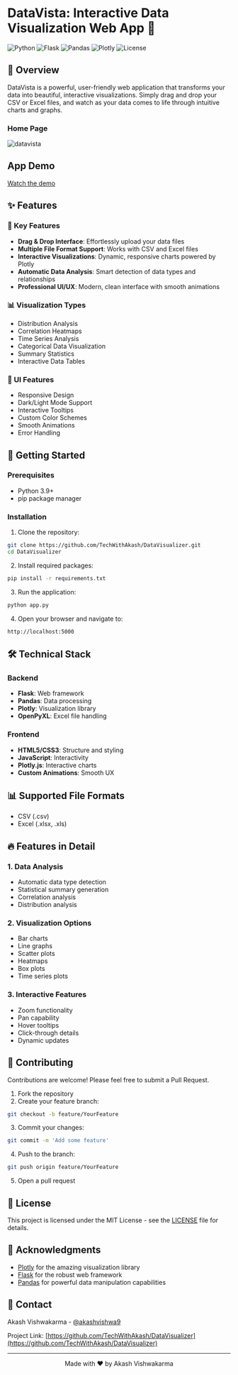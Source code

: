 # DataVista: Interactive Data Visualization Web App 🚀

![Python](https://img.shields.io/badge/python-v3.9+-blue.svg)
![Flask](https://img.shields.io/badge/flask-v2.0.1-blue.svg)
![Pandas](https://img.shields.io/badge/pandas-v2.0.0-blue.svg)
![Plotly](https://img.shields.io/badge/plotly-v5.3.1-blue.svg)
![License](https://img.shields.io/badge/license-MIT-blue.svg)

## 🌟 Overview

DataVista is a powerful, user-friendly web application that transforms your data into beautiful, interactive visualizations. Simply drag and drop your CSV or Excel files, and watch as your data comes to life through intuitive charts and graphs.

### Home Page
![datavista](https://github.com/user-attachments/assets/c6d90f77-4be8-4520-b3a4-9b30eb4715a2)

## App Demo

[Watch the demo](https://github.com/user-attachments/assets/72cf782a-4ace-460e-a535-431a004f2aeb)

## ✨ Features

### 🎯 Key Features
- **Drag & Drop Interface**: Effortlessly upload your data files
- **Multiple File Format Support**: Works with CSV and Excel files
- **Interactive Visualizations**: Dynamic, responsive charts powered by Plotly
- **Automatic Data Analysis**: Smart detection of data types and relationships
- **Professional UI/UX**: Modern, clean interface with smooth animations

### 📊 Visualization Types
- Distribution Analysis
- Correlation Heatmaps
- Time Series Analysis
- Categorical Data Visualization
- Summary Statistics
- Interactive Data Tables

### 🎨 UI Features
- Responsive Design
- Dark/Light Mode Support
- Interactive Tooltips
- Custom Color Schemes
- Smooth Animations
- Error Handling

## 🚀 Getting Started

### Prerequisites
- Python 3.9+
- pip package manager

### Installation

1. Clone the repository:
```bash
git clone https://github.com/TechWithAkash/DataVisualizer.git
cd DataVisualizer
```

2. Install required packages:
```bash
pip install -r requirements.txt
```

3. Run the application:
```bash
python app.py
```

4. Open your browser and navigate to:
```
http://localhost:5000
```

## 🛠️ Technical Stack

### Backend
- **Flask**: Web framework
- **Pandas**: Data processing
- **Plotly**: Visualization library
- **OpenPyXL**: Excel file handling

### Frontend
- **HTML5/CSS3**: Structure and styling
- **JavaScript**: Interactivity
- **Plotly.js**: Interactive charts
- **Custom Animations**: Smooth UX

## 📊 Supported File Formats

- CSV (.csv)
- Excel (.xlsx, .xls)

## 🔥 Features in Detail

### 1. Data Analysis
- Automatic data type detection
- Statistical summary generation
- Correlation analysis
- Distribution analysis

### 2. Visualization Options
- Bar charts
- Line graphs
- Scatter plots
- Heatmaps
- Box plots
- Time series plots

### 3. Interactive Features
- Zoom functionality
- Pan capability
- Hover tooltips
- Click-through details
- Dynamic updates

## 🤝 Contributing

Contributions are welcome! Please feel free to submit a Pull Request.

1. Fork the repository
2. Create your feature branch:
```bash
git checkout -b feature/YourFeature
```
3. Commit your changes:
```bash
git commit -m 'Add some feature'
```
4. Push to the branch:
```bash
git push origin feature/YourFeature
```
5. Open a pull request

## 📝 License

This project is licensed under the MIT License - see the [LICENSE](LICENSE) file for details.

## 🙏 Acknowledgments

- [Plotly](https://plotly.com/) for the amazing visualization library
- [Flask](https://flask.palletsprojects.com/) for the robust web framework
- [Pandas](https://pandas.pydata.org/) for powerful data manipulation capabilities

## 📧 Contact

Akash Vishwakarma - [@akashvishwa9](https://twitter.com/akashvishwa9)

Project Link: [https://github.com/TechWithAkash/DataVisualizer](https://github.com/TechWithAkash/DataVisualizer)

---

<p align="center">Made with ❤️ by Akash Vishwakarma</p>
